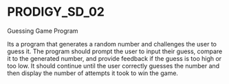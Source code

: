 # PRODIGY_SD_02
Guessing Game Program

Its a program that generates a
random number and challenges the
user to guess it. The program should prompt the user to input their guess, compare it to the generated number, and provide
feedback if the guess is too high or too low. It should continue until the user correctly guesses the number and then display the number of
attempts it took to win the game.
